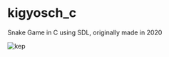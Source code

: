 # kigyosch_c
Snake Game in C using SDL, originally made in 2020

![kep](https://user-images.githubusercontent.com/100433458/220395770-ee3b604f-bac6-42e7-a772-a59fc8f1a57d.png)
